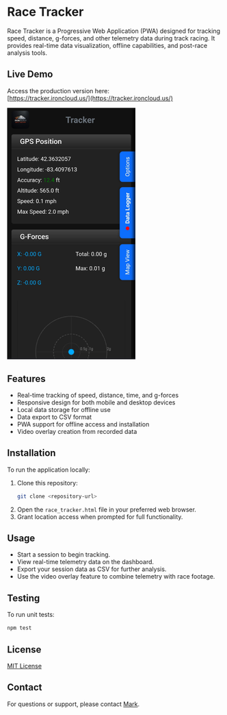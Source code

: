 # Race Tracker

Race Tracker is a Progressive Web Application (PWA) designed for tracking speed, distance, g-forces, and other telemetry data during track racing. It provides real-time data visualization, offline capabilities, and post-race analysis tools.

## Live Demo

Access the production version here:  
[https://tracker.ironcloud.us/](https://tracker.ironcloud.us/)

<img src=ref/Screenshot_20250525.jpg style="width: 300px;" >

## Features

- Real-time tracking of speed, distance, time, and g-forces
- Responsive design for both mobile and desktop devices
- Local data storage for offline use
- Data export to CSV format
- PWA support for offline access and installation
- Video overlay creation from recorded data

## Installation

To run the application locally:

1. Clone this repository:
    ```bash
    git clone <repository-url>
    ```
2. Open the `race_tracker.html` file in your preferred web browser.
3. Grant location access when prompted for full functionality.

## Usage

- Start a session to begin tracking.
- View real-time telemetry data on the dashboard.
- Export your session data as CSV for further analysis.
- Use the video overlay feature to combine telemetry with race footage.

## Testing

To run unit tests:
```bash
npm test
```

## License

[MIT License](LICENSE)

## Contact

For questions or support, please contact [Mark](mailto:mwottreng@yahoo.com).
